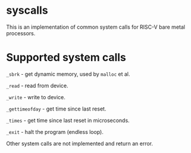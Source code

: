 # syscalls

This is an implementation of common system calls
for RISC-V bare metal processors.

# Supported system calls

`_sbrk` - get dynamic memory, used by `malloc` et al.

`_read` - read from device.

`_write` - write to device.

`_gettimeofday` - get time since last reset.

`_times` - get time since last reset in microseconds.

`_exit` - halt the program (endless loop).

Other system calls are not implemented and return
an error.

